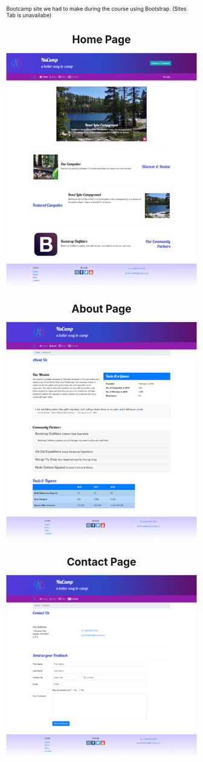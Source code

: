 Bootcamp site we had to make during the course using Bootstrap. (Sites Tab is unavailabe)  

<h1 align="center"> Home Page </h1>

![](images/home.png)

<h1 align="center"> About Page </h1>

![](images/about.png)

<h1 align="center"> Contact Page </h1>

![](images/contact.png)
